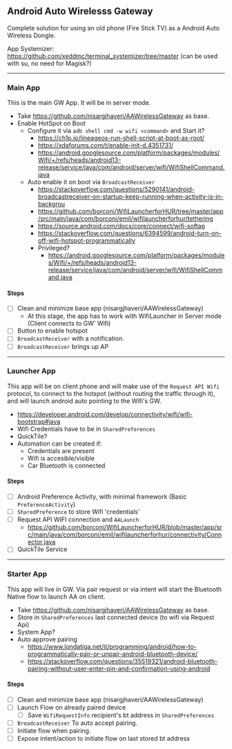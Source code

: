 ## Android Auto Wirelesss Gateway
Complete solution for using an old phone (Fire Stick TV) as a Android Auto Wireless Dongle.

App Systemizer: https://github.com/xeddmc/terminal_systemizer/tree/master (can be used with su, no need for Magisk?)

---
### Main App
This is the main GW App. It will be in server mode.
- Take https://github.com/nisargjhaveri/AAWirelessGateway as base.
- Enable HotSpot on Boot
  -  Configure it via `adb shell cmd -w wifi <command>` and Start it?
     - https://ch1p.io/lineageos-run-shell-script-at-boot-as-root/
     - https://xdaforums.com/t/enable-init-d.4351731/
     - https://android.googlesource.com/platform/packages/modules/Wifi/+/refs/heads/android13-release/service/java/com/android/server/wifi/WifiShellCommand.java
  -  Auto enable it on boot via `BroadcastReceiver`
     - https://stackoverflow.com/questions/5290141/android-broadcastreceiver-on-startup-keep-running-when-activity-is-in-backgrou
     - https://github.com/borconi/WifiLauncherforHUR/tree/master/app/src/main/java/com/borconi/emil/wifilauncherforhur/tethering
     - https://source.android.com/docs/core/connect/wifi-softap
     - https://stackoverflow.com/questions/6394599/android-turn-on-off-wifi-hotspot-programmatically
     - Privileged?
       - https://android.googlesource.com/platform/packages/modules/Wifi/+/refs/heads/android13-release/service/java/com/android/server/wifi/WifiShellCommand.java

#### Steps
- [ ] Clean and minimize base app (nisargjhaveri/AAWirelessGateway)
  - At this stage, the app has to work with WifiLauncher in Server mode (Client connects to GW' Wifi)
- [ ] Button to enable hotspot
- [ ] `BroadcastReceiver` with a notification.
- [ ] `BroadcastReceiver` brings up AP
---
### Launcher App
This app will be on client phone and will make use of the `Request API Wifi` protocol, to connect to the hotspot (without routing the traffic through it), and will launch android auto pointing to the Wifi's GW.
- https://developer.android.com/develop/connectivity/wifi/wifi-bootstrap#java
- Wifi Credentials have to be in `SharedPreferences`
- QuickTile?
- Automation can be created if:
  - Credentials are present
  - Wifi is accesible/visible
  - Car Bluetooth is connected
   
#### Steps
- [ ] Android Preference Activity, with minimal framework (Basic `PreferenceActivity`)
- [ ] `SharedPreference` to store Wifi 'credentials'
- [ ] Request API WIFI connection and `AALaunch`
  - https://github.com/borconi/WifiLauncherforHUR/blob/master/app/src/main/java/com/borconi/emil/wifilauncherforhur/connectivity/Connector.java
- [ ] QuickTile Service
---
### Starter App
This app will live in GW. Via pair request or via intent will start the Bluetooth Native flow to launch AA on client.
- Take https://github.com/nisargjhaveri/AAWirelessGateway as base.
- Store in `SharedPreferences` last connected device (to wifi via Request Api)
- System App?
- Auto approve pairing
  - https://www.londatiga.net/it/programming/android/how-to-programmatically-pair-or-unpair-android-bluetooth-device/
  - https://stackoverflow.com/questions/35519321/android-bluetooth-pairing-without-user-enter-pin-and-confirmation-using-android

#### Steps
- [ ] Clean and minimize base app (nisargjhaveri/AAWirelessGateway)
- [ ] Launch Flow on already paired device
  - [ ] Save `WifiRequestInfo` recipient's bt address in `SharedPreferences`
- [ ] `BroadcastReceiver` To auto accept pairing.
- [ ] Initiate flow when pairing.
- [ ] Expose intent/action to initiate flow on last stored bt address
